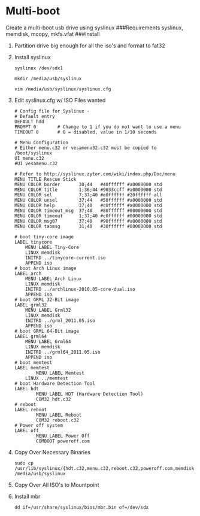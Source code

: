 # Multi-boot
Create a multi-boot usb drive using syslinux
###Requirements
syslinux, memdisk, mcopy, mkfs.vfat
###Install
1. Partition drive big enough for all the iso's and format to fat32
2. Install syslinux


	```
	syslinux /dev/sdx1 

	mkdir /media/usb/syslinux

	vim /media/usb/syslinux/syslinux.cfg
	```

3. Edit syslinux.cfg w/ ISO Files wanted
	```
	# Config file for Syslinux -
	# Default entry
	DEFAULT hdd
	PROMPT 0        # Change to 1 if you do not want to use a menu
	TIMEOUT 0       # 0 = disabled, value in 1/10 seconds
	 
	# Menu Configuration
	# Either menu.c32 or vesamenu32.c32 must be copied to /boot/syslinux 
	UI menu.c32
	#UI vesamenu.c32
	 
	# Refer to http://syslinux.zytor.com/wiki/index.php/Doc/menu
	MENU TITLE Rescue Stick
	MENU COLOR border       30;44   #40ffffff #a0000000 std
	MENU COLOR title        1;36;44 #9033ccff #a0000000 std
	MENU COLOR sel          7;37;40 #e0ffffff #20ffffff all
	MENU COLOR unsel        37;44   #50ffffff #a0000000 std
	MENU COLOR help         37;40   #c0ffffff #a0000000 std
	MENU COLOR timeout_msg  37;40   #80ffffff #00000000 std
	MENU COLOR timeout      1;37;40 #c0ffffff #00000000 std
	MENU COLOR msg07        37;40   #90ffffff #a0000000 std
	MENU COLOR tabmsg       31;40   #30ffffff #00000000 std
	 
	# boot tiny-core image
	LABEL tinycore
		MENU LABEL Tiny-Core
		LINUX memdisk
		INITRD ../tinycore-current.iso
		APPEND iso
	# boot Arch Linux image
	LABEL arch
		MENU LABEL Arch Linux
		LINUX memdisk
		INITRD ../archlinux-2010.05-core-dual.iso
		APPEND iso
	# boot GRML 32-Bit image
	LABEL grml32
		MENU LABEL Grml32
		LINUX memdisk
		INITRD ../grml_2011.05.iso
		APPEND iso
	# boot GRML 64-Bit image
	LABEL grml64
		MENU LABEL Grml64
		LINUX memdisk
		INITRD ../grml64_2011.05.iso
		APPEND iso
	# boot memtest
	LABEL memtest
	        MENU LABEL Memtest
		LINUX ../memtest
	# boot Hardware Detection Tool
	LABEL hdt
	        MENU LABEL HDT (Hardware Detection Tool)
	        COM32 hdt.c32
	# reboot
	LABEL reboot
	        MENU LABEL Reboot
	        COM32 reboot.c32
	# Power off system
	LABEL off
	        MENU LABEL Power Off
	        COMBOOT poweroff.com
	```
4. Copy Over Necessary Binaries

	```
	sudo cp /usr/lib/syslinux/{hdt.c32,menu.c32,reboot.c32,poweroff.com,memdisk} /media/usb/syslinux
	```
5. Copy Over All ISO's to Mountpoint

6. Install mbr

	```
	dd if=/usr/share/syslinux/bios/mbr.bin of=/dev/sdx
	```

